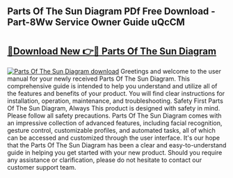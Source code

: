 ## Parts Of The Sun Diagram PDf Free Download - Part-8Ww Service Owner Guide uQcCM

# <h2><a href="http://dfs0yua.blite.top/?on=Parts+Of+The+Sun+Diagram">🔗Download New 👉🔴 Parts Of The Sun Diagram</a></h2>

[![Parts Of The Sun Diagram download](https://i.imgur.com/lujVjoI.png)](http://dfs0yua.blite.top/?on=Parts+Of+The+Sun+Diagram)
Greetings and welcome to the user manual for your newly received Parts Of The Sun Diagram. This comprehensive guide is intended to help you understand and utilize all of the features and benefits of your product. You will find clear instructions for installation, operation, maintenance, and troubleshooting. Safety First Parts Of The Sun Diagram, Always This product is designed with safety in mind. Please follow all safety precautions. Parts Of The Sun Diagram comes with an impressive collection of advanced features, including facial recognition, gesture control, customizable profiles, and automated tasks, all of which can be accessed and customized through the user interface. It's our hope that the Parts Of The Sun Diagram has been a clear and easy-to-understand guide in helping you get started with your new product. Should you require any assistance or clarification, please do not hesitate to contact our customer support team.
